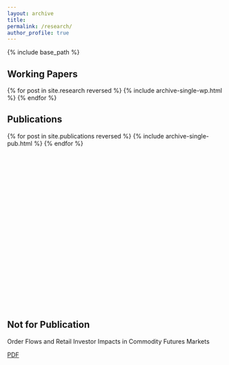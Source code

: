 ```yaml
---
layout: archive
title: 
permalink: /research/
author_profile: true
---
```



{% include base_path %}

<h2> Working Papers </h2>

{% for post in site.research reversed %}
  {% include archive-single-wp.html %}
{% endfor %}


<h2> Publications </h2>

{% for post in site.publications reversed %}
  {% include archive-single-pub.html %}
{% endfor %}

<br />
<br />
<br />
<br />
<br />
<br />
<br />
<br />
<br />
<br />
<br />
<br />
<br />
<br />
<br />
<br />
<br />
<br />
<br />
<br />
<br />

<h2> Not for Publication </h2>

  Order Flows and Retail Investor Impacts in Commodity Futures Markets  
  
  <a href="http://robready.com/files/ready_ready_orderflows.pdf">PDF</a>




